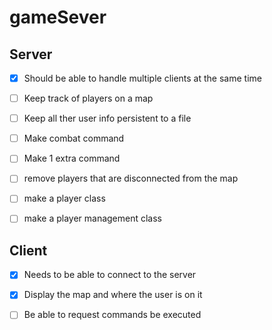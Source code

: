 # gameSever

## Server
- [x] Should be able to handle multiple clients at the same time

- [ ] Keep track of players on a map<br>
- [ ] Keep all ther user info persistent to a file<br>
- [ ] Make combat command<br>
- [ ] Make 1 extra command

- [ ] remove players that are disconnected from the map
- [ ] make a player class
- [ ] make a player management class

## Client
- [x] Needs to be able to connect to the server

- [x] Display the map and where the user is on it<br>
- [ ] Be able to request commands be executed